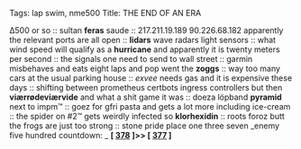 Tags:  lap swim, nme500
Title: THE END OF AN ERA
  
∆500 or so :: sultan **feras** saude :: 217.211.19.189 90.226.68.182 apparently the relevant ports are all open :: **lidars** wave radars light sensors :: what wind speed will qualify as a **hurricane** and apparently it is twenty meters per second :: the signals one need to send to wall street :: garmin misbehaves and eats eight laps and pop went the **zoggs** :: way too many cars at the usual parking house :: _exvee_ needs gas and it is expensive these days :: shifting between prometheus certbots ingress controllers but then **viærrødeviærvide** and what a shit game it was :: doeza löpband **pyramid** next to impm™ :: goez for gfri pasta and gets a lot more including ice-cream :: the spider on #2™ gets weirdly infected so **klorhexidin** :: roots foroz butt the frogs are just too strong :: stone pride place one three seven
_enemy five hundred countdown: _  **[ [378](https://www.allmusic.com/album/pink-flag-mw0000192366) ]>> [ [377](https://www.allmusic.com/album/stormcock-mw0000204229) ]**
